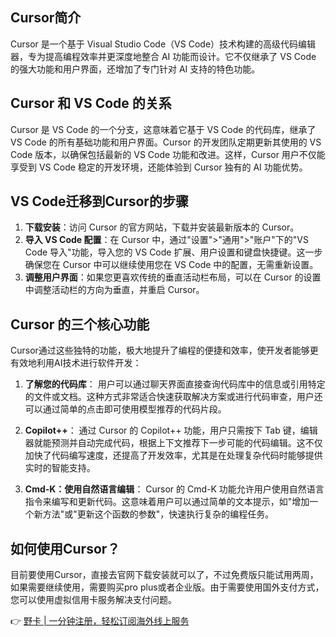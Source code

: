 ## Cursor简介

Cursor 是一个基于 Visual Studio Code（VS Code）技术构建的高级代码编辑器，专为提高编程效率并更深度地整合 AI 功能而设计。它不仅继承了 VS Code 的强大功能和用户界面，还增加了专门针对 AI 支持的特色功能。

## Cursor 和 VS Code 的关系

Cursor 是 VS Code 的一个分支，这意味着它基于 VS Code 的代码库，继承了 VS Code 的所有基础功能和用户界面。Cursor 的开发团队定期更新其使用的 VS Code 版本，以确保包括最新的 VS Code 功能和改进。这样，Cursor 用户不仅能享受到 VS Code 稳定的开发环境，还能体验到 Cursor 独有的 AI 功能优势。

## VS Code迁移到Cursor的步骤

1. **下载安装**：访问 Cursor 的官方网站，下载并安装最新版本的 Cursor。
2. **导入 VS Code 配置**：在 Cursor 中，通过"设置">"通用">"账户"下的"VS Code 导入"功能，导入您的 VS Code 扩展、用户设置和键盘快捷键。这一步确保您在 Cursor 中可以继续使用您在 VS Code 中的配置，无需重新设置。
3. **调整用户界面**：如果您更喜欢传统的垂直活动栏布局，可以在 Cursor 的设置中调整活动栏的方向为垂直，并重启 Cursor。

## Cursor 的三个核心功能

Cursor通过这些独特的功能，极大地提升了编程的便捷和效率，使开发者能够更有效地利用AI技术进行软件开发：

1. **了解您的代码库**：
用户可以通过聊天界面直接查询代码库中的信息或引用特定的文件或文档。这种方式非常适合快速获取解决方案或进行代码审查，用户还可以通过简单的点击即可使用模型推荐的代码片段。

2. **Copilot++**：
通过 Cursor 的 Copilot++ 功能，用户只需按下 Tab 键，编辑器就能预测并自动完成代码，根据上下文推荐下一步可能的代码编辑。这不仅加快了代码编写速度，还提高了开发效率，尤其是在处理复杂代码时能够提供实时的智能支持。

3. **Cmd-K：使用自然语言编辑**：
Cursor 的 Cmd-K 功能允许用户使用自然语言指令来编写和更新代码。这意味着用户可以通过简单的文本提示，如"增加一个新方法"或"更新这个函数的参数"，快速执行复杂的编程任务。

## 如何使用Cursor？

目前要使用Cursor，直接去官网下载安装就可以了，不过免费版只能试用两周，如果需要继续使用，需要购买pro plus或者企业版。由于需要使用国外支付方式，您可以使用虚拟信用卡服务解决支付问题。

👉 [野卡 | 一分钟注册，轻松订阅海外线上服务](https://bit.ly/bewildcard)
